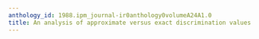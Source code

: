 ```yaml
---
anthology_id: 1988.ipm_journal-ir0anthology0volumeA24A1.0
title: An analysis of approximate versus exact discrimination values
---
```

